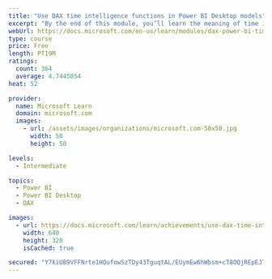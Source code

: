 ```yaml
---
title: "Use DAX time intelligence functions in Power BI Desktop models"
excerpt: "By the end of this module, you’ll learn the meaning of time intelligence and how to add time intelligence DAX calculations to your model. These calculations will include year-to-date (YTD), year-over-year (YoY) growth, and others."
webUrl: https://docs.microsoft.com/en-us/learn/modules/dax-power-bi-time-intelligence/
type: course
price: Free
length: PT19M
ratings:
  count: 364
  average: 4.7445054
heat: 52

provider:
  name: Microsoft Learn
  domain: microsoft.com
  images:
    - url: /assets/images/organizations/microsoft.com-50x50.jpg
      width: 50
      height: 50

levels:
  - Intermediate

topics:
  - Power BI
  - Power BI Desktop
  - DAX

images:
  - url: https://docs.microsoft.com/learn/achievements/use-dax-time-intelligence-functions-power-bi-desktop-social.png
    width: 640
    height: 320
    isCached: true

secured: "Y7kiUB9VFFNrte1HQufowSzTDy43TguqtAL/EUymEw6hWbsm+cT8OQjREpEJTnZKCjfTB8Hg0RiRlNWu3UFhN7lwtwO6o/J2v36OJV7Wg9nm1KNTstFDh2BfO5XftImqcMp1JsFRgMoiB7fVyJwITFg9oB15AFJhIbHtQtlO2cfnLJD0YilrgFuPLvmIpGbDJewIAJn11/K0T8q5riaodBnDq1TPH0GQJ06k8n6NLkzlbNYTTo20/sJjnGJqjCb9brWPzWa+Hf7AMOzAuQ6ksxI0MiiqxA5jLKb+ZWtF0QteFKObQUHIuL6fcpfvxnMs8pEqnqKlve8+Pt6dVuubQpBFHKjLuQU1xbM4TCE5sYkndhAXWT6RaacAjGUUjjYeKVh42HnNUTmIQRIoGxSgFiAdDO5m8ufDGb+lFZHo+gY=;48NySF/UT4yQxT/jzzOKMw=="
---
```


